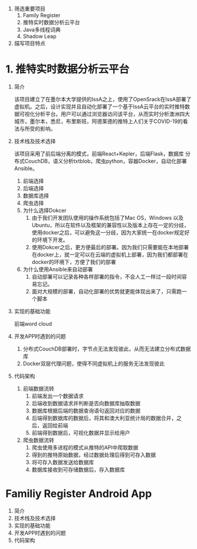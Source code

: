 1. 筛选重要项目
   1. Family Register
   2. 推特实时数据分析云平台
   3. Java多线程词典
   4. Shadow Leap
2. 描写项目特点

# 1. 推特实时数据分析云平台
1. 简介


    该项目建立了在墨尔本大学提供的IssA之上，使用了OpenSrack在IssA部署了虚拟机。之后，设计实现并且自动化部署了一个基于IssA云平台的实时推特数据可视化分析平台。用户可以通过浏览器访问该平台，从而实时分析澳洲四大城市，墨尔本，悉尼，布里斯班，阿德莱德的推特上人们关于COVID-19的看法与所受的影响。

2. 技术栈及技术选择

    该项目采用了前后端分离的模式，前端React+Kepler，后端Flask，数据库 分布式CouchDB，语义分析txtblob，爬虫python，容器Docker，自动化部署Ansible。

    1. 前端选择
    2. 后端选择
    3. 数据库选择
    4. 爬虫选择
    5. 为什么选择Dokcer
       1. 由于我们开发团队使用的操作系统包括了Mac OS，Windows 以及 Ubuntu，所以在软件以及框架的兼容性以及版本上存在一定的分歧，使用docker之后，可以避免这一分歧，因为大家统一在docker规定好的环境下开发。
       2. 使用Dokcer之后，更方便最后的部署。因为我们只需要能在本地部署在docker上，就一定可以在云端的虚拟机上部署，因为我们都部署在docker的环境下，方便了我们的部署
    6. 为什么使用Ansible来自动部署
       1. 自动部署可以记录各种各样部署的指令，不会人工一样过一段时间容易忘记。
       2. 面对大规模的部署，自动化部署的优势就更能体现出来了，只需跑一个脚本

3. 实现的基础功能
   

   前端word cloud

4. 开发APP时遇到的问题

    1. 分布式CouchDB部署时，字节点无法发现彼此，从而无法建立分布式数据库
    2. Docker双层代理问题，使得不同虚拟机上的服务无法发现彼此

5. 代码架构 

   1. 前端数据流转
      1. 前端发出一个数据请求
      2. 后端收到数据请求并判断是否向数据库抽取数据
      3. 数据库根据后端的数据查询语句返回对应的数据
      4. 后端得到数据库的数据后，将其和澳大利亚统计局的数据合并，之后，返回给前端
      5. 前端得到数据后，可视化数据并显示给用户
   2. 爬虫数据流转
      1. 爬虫使用多进程的模式从推特的API中爬取数据
      2. 得到的推特原始数据，经过数据处理后得到可存入数据
      3. 将可存入数据发送给数据库
      4. 数据库接收到可存储数据后，存入数据库

# Familiy Register Android App
1. 简介
2. 技术栈及技术选择
3. 实现的基础功能
4. 开发APP时遇到的问题
5. 代码架构 